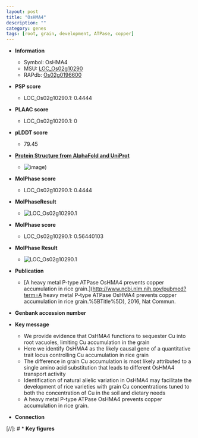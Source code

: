 ```yaml
---
layout: post
title: "OsHMA4"
description: ""
category: genes
tags: [root, grain, development, ATPase, copper]
---
```


* **Information**  
    + Symbol: OsHMA4  
    + MSU: [LOC_Os02g10290](http://rice.plantbiology.msu.edu/cgi-bin/ORF_infopage.cgi?orf=LOC_Os02g10290)  
    + RAPdb: [Os02g0196600](http://rapdb.dna.affrc.go.jp/viewer/gbrowse_details/irgsp1?name=Os02g0196600)  

* **PSP score**  
    + LOC_Os02g10290.1: 0.4444 

* **PLAAC score**  
    + LOC_Os02g10290.1: 0 

* **pLDDT score**
    + 79.45

* **[Protein Structure from AlphaFold and UniProt](https://www.uniprot.org/uniprotkb/Q6H7M3/entry#structure)**
    + ![image](https://ricepsp.github.io/images/Q6/AF-Q6H7M3-F1.png))

* **MolPhase score**
    + LOC_Os02g10290.1: 0.4444

* **MolPhaseResult**
    + ![LOC_Os02g10290.1](https://ricepsp.github.io/pictures/LOC_Os02g/LOC_Os02g10290.1.png)

* **MolPhase score**
    + LOC_Os02g10290.1: 0.56440103

* **MolPhase Result**
    + ![LOC_Os02g10290.1](https://304243504.github.io/Pictures/LOC_Os02g/LOC_Os02g10290.1.png)

* **Publication**  
    + [A heavy metal P-type ATPase OsHMA4 prevents copper accumulation in rice grain.](http://www.ncbi.nlm.nih.gov/pubmed?term=A heavy metal P-type ATPase OsHMA4 prevents copper accumulation in rice grain.%5BTitle%5D), 2016, Nat Commun.

* **Genbank accession number**  

* **Key message**  
    + We provide evidence that OsHMA4 functions to sequester Cu into root vacuoles, limiting Cu accumulation in the grain
    + Here we identify OsHMA4 as the likely causal gene of a quantitative trait locus controlling Cu accumulation in rice grain
    + The difference in grain Cu accumulation is most likely attributed to a single amino acid substitution that leads to different OsHMA4 transport activity
    + Identification of natural allelic variation in OsHMA4 may facilitate the development of rice varieties with grain Cu concentrations tuned to both the concentration of Cu in the soil and dietary needs
    + A heavy metal P-type ATPase OsHMA4 prevents copper accumulation in rice grain.

* **Connection**  

[//]: # * **Key figures**  


